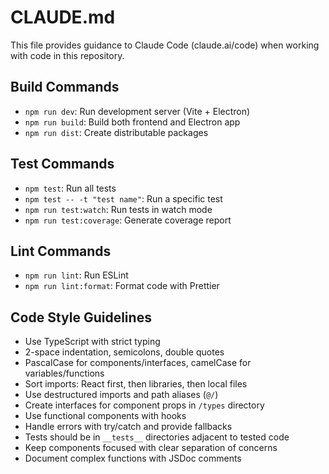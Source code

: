 # CLAUDE.md

This file provides guidance to Claude Code (claude.ai/code) when working with code in this repository.

## Build Commands
- `npm run dev`: Run development server (Vite + Electron)
- `npm run build`: Build both frontend and Electron app
- `npm run dist`: Create distributable packages

## Test Commands
- `npm test`: Run all tests
- `npm test -- -t "test name"`: Run a specific test
- `npm run test:watch`: Run tests in watch mode
- `npm run test:coverage`: Generate coverage report

## Lint Commands
- `npm run lint`: Run ESLint
- `npm run lint:format`: Format code with Prettier

## Code Style Guidelines
- Use TypeScript with strict typing
- 2-space indentation, semicolons, double quotes
- PascalCase for components/interfaces, camelCase for variables/functions
- Sort imports: React first, then libraries, then local files
- Use destructured imports and path aliases (`@/`)
- Create interfaces for component props in `/types` directory
- Use functional components with hooks
- Handle errors with try/catch and provide fallbacks
- Tests should be in `__tests__` directories adjacent to tested code
- Keep components focused with clear separation of concerns
- Document complex functions with JSDoc comments